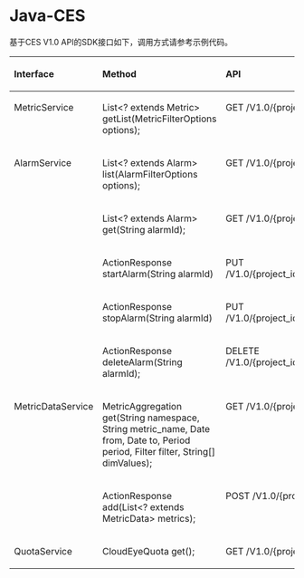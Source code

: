 # Java-CES<a name="ZH-CN_TOPIC_0072142406"></a>

基于CES V1.0 API的SDK接口如下，调用方式请参考示例代码。

<a name="table15713293295"></a>
<table><thead align="left"><tr id="row3717292295"><th class="cellrowborder" valign="top" width="25.56%" id="mcps1.1.4.1.1"><p id="p07929162911"><a name="p07929162911"></a><a name="p07929162911"></a>Interface</p>
</th>
<th class="cellrowborder" valign="top" width="41.11%" id="mcps1.1.4.1.2"><p id="p13742915291"><a name="p13742915291"></a><a name="p13742915291"></a>Method</p>
</th>
<th class="cellrowborder" valign="top" width="33.33%" id="mcps1.1.4.1.3"><p id="p107102912297"><a name="p107102912297"></a><a name="p107102912297"></a>API</p>
</th>
</tr>
</thead>
<tbody><tr id="row074295299"><td class="cellrowborder" valign="top" width="25.56%" headers="mcps1.1.4.1.1 "><p id="p6534172323017"><a name="p6534172323017"></a><a name="p6534172323017"></a>MetricService</p>
</td>
<td class="cellrowborder" valign="top" width="41.11%" headers="mcps1.1.4.1.2 "><p id="p453413238305"><a name="p453413238305"></a><a name="p453413238305"></a>List&lt;? extends Metric&gt; getList(MetricFilterOptions options);</p>
</td>
<td class="cellrowborder" valign="top" width="33.33%" headers="mcps1.1.4.1.3 "><p id="p753442316301"><a name="p753442316301"></a><a name="p753442316301"></a>GET /V1.0/{project_id}/metrics</p>
</td>
</tr>
<tr id="row15474153952914"><td class="cellrowborder" rowspan="5" valign="top" width="25.56%" headers="mcps1.1.4.1.1 "><p id="p674118342302"><a name="p674118342302"></a><a name="p674118342302"></a>AlarmService</p>
</td>
<td class="cellrowborder" valign="top" width="41.11%" headers="mcps1.1.4.1.2 "><p id="p197412349301"><a name="p197412349301"></a><a name="p197412349301"></a>List&lt;? extends Alarm&gt; list(AlarmFilterOptions options);</p>
</td>
<td class="cellrowborder" valign="top" width="33.33%" headers="mcps1.1.4.1.3 "><p id="p5741163423015"><a name="p5741163423015"></a><a name="p5741163423015"></a>GET /V1.0/{project_id}/alarms</p>
</td>
</tr>
<tr id="row419411548291"><td class="cellrowborder" valign="top" headers="mcps1.1.4.1.1 "><p id="p15741133453014"><a name="p15741133453014"></a><a name="p15741133453014"></a>List&lt;? extends Alarm&gt; get(String alarmId);</p>
</td>
<td class="cellrowborder" valign="top" headers="mcps1.1.4.1.2 "><p id="p27411634133012"><a name="p27411634133012"></a><a name="p27411634133012"></a>GET /V1.0/{project_id}/alarms/{alarm_id}</p>
</td>
</tr>
<tr id="row15422154311294"><td class="cellrowborder" valign="top" headers="mcps1.1.4.1.1 "><p id="p137411734143015"><a name="p137411734143015"></a><a name="p137411734143015"></a>ActionResponse startAlarm(String alarmId)</p>
</td>
<td class="cellrowborder" valign="top" headers="mcps1.1.4.1.2 "><p id="p9741203473010"><a name="p9741203473010"></a><a name="p9741203473010"></a>PUT /V1.0/{project_id}/alarms/{alarm_id}/action</p>
</td>
</tr>
<tr id="row156951958182918"><td class="cellrowborder" valign="top" headers="mcps1.1.4.1.1 "><p id="p146306563313"><a name="p146306563313"></a><a name="p146306563313"></a>ActionResponse stopAlarm(String alarmId)</p>
</td>
<td class="cellrowborder" valign="top" headers="mcps1.1.4.1.2 "><p id="p8630115612310"><a name="p8630115612310"></a><a name="p8630115612310"></a>PUT /V1.0/{project_id}/alarms/{alarm_id}/action</p>
</td>
</tr>
<tr id="row16139694306"><td class="cellrowborder" valign="top" headers="mcps1.1.4.1.1 "><p id="p167411342304"><a name="p167411342304"></a><a name="p167411342304"></a>ActionResponse deleteAlarm(String alarmId);</p>
</td>
<td class="cellrowborder" valign="top" headers="mcps1.1.4.1.2 "><p id="p07411343307"><a name="p07411343307"></a><a name="p07411343307"></a>DELETE /V1.0/{project_id}/alarms/{alarm_id}</p>
</td>
</tr>
<tr id="row1813812912304"><td class="cellrowborder" rowspan="2" valign="top" width="25.56%" headers="mcps1.1.4.1.1 "><p id="p4102109143015"><a name="p4102109143015"></a><a name="p4102109143015"></a>MetricDataService</p>
</td>
<td class="cellrowborder" valign="top" width="41.11%" headers="mcps1.1.4.1.2 "><p id="p558512715326"><a name="p558512715326"></a><a name="p558512715326"></a>MetricAggregation get(String namespace, String metric_name, Date from, Date to, Period period, Filter filter, String[] dimValues);</p>
</td>
<td class="cellrowborder" valign="top" width="33.33%" headers="mcps1.1.4.1.3 "><p id="p158511719329"><a name="p158511719329"></a><a name="p158511719329"></a>GET /V1.0/{project_id}/metric-data</p>
</td>
</tr>
<tr id="row91382923015"><td class="cellrowborder" valign="top" headers="mcps1.1.4.1.1 "><p id="p1958512713323"><a name="p1958512713323"></a><a name="p1958512713323"></a>ActionResponse add(List&lt;? extends MetricData&gt; metrics);</p>
</td>
<td class="cellrowborder" valign="top" headers="mcps1.1.4.1.2 "><p id="p758567163216"><a name="p758567163216"></a><a name="p758567163216"></a>POST /V1.0/{project_id}/metric-data</p>
</td>
</tr>
<tr id="row111378913010"><td class="cellrowborder" valign="top" width="25.56%" headers="mcps1.1.4.1.1 "><p id="p131028973020"><a name="p131028973020"></a><a name="p131028973020"></a>QuotaService</p>
</td>
<td class="cellrowborder" valign="top" width="41.11%" headers="mcps1.1.4.1.2 "><p id="p9585137193220"><a name="p9585137193220"></a><a name="p9585137193220"></a>CloudEyeQuota get();</p>
</td>
<td class="cellrowborder" valign="top" width="33.33%" headers="mcps1.1.4.1.3 "><p id="p1958611713320"><a name="p1958611713320"></a><a name="p1958611713320"></a>GET /V1.0/{project_id}/quotas</p>
</td>
</tr>
</tbody>
</table>

